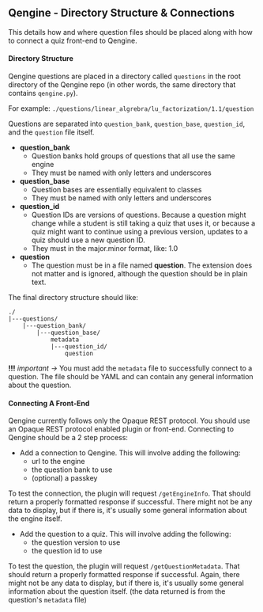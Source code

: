 ## Qengine - Directory Structure & Connections

This details how and where question files should be placed along with how to connect a quiz front-end to Qengine.

#### Directory Structure
Qengine questions are placed in a directory called `questions` in the root directory of the Qengine repo (in other words, the same directory that contains `qengine.py`).

For example: `./questions/linear_algrebra/lu_factorization/1.1/question`

Questions are separated into `question_bank`, `question_base`, `question_id`, and the `question` file itself.
* **question_bank**
    - Question banks hold groups of questions that all use the same engine
    - They must be named with only letters and underscores
* **question_base**
    - Question bases are essentially equivalent to classes
    - They must be named with only letters and underscores
* **question_id**
    - Question IDs are versions of questions. Because a question might change while a student is still taking a quiz that uses it, or because a quiz might want to continue using a previous version, updates to a quiz should use a new question ID.
    - They must in the major.minor format, like: 1.0
* **question**
    - The question must be in a file named **question**. The extension does not matter and is ignored, although the question should be in plain text.

The final directory structure should like:
```
./
|---questions/
    |---question_bank/
        |---question_base/
            metadata
            |---question_id/
                question
```

**!!!** *important →* You must add the `metadata` file to successfully connect to a question. The file should be YAML and can contain any general information about the question.

#### Connecting A Front-End

Qengine currently follows only the Opaque REST protocol. You should use an Opaque REST protocol enabled plugin or front-end. Connecting to Qengine should be a 2 step process:

* Add a connection to Qengine. This will involve adding the following:
    * url to the engine
    * the question bank to use
    * (optional) a passkey

To test the connection, the plugin will request `/getEngineInfo`. That should return a properly formatted response if successful. There might not be any data to display, but if there is, it's usually some general information about the engine itself. 

* Add the question to a quiz. This will involve adding the following:
    * the question version to use
    * the question id to use


To test the question, the plugin will request `/getQuestionMetadata`. That should return a properly formatted response if successful. Again, there might not be any data to display, but if there is, it's usually some general information about the question itself. (the data returned is from the question's `metadata` file)




